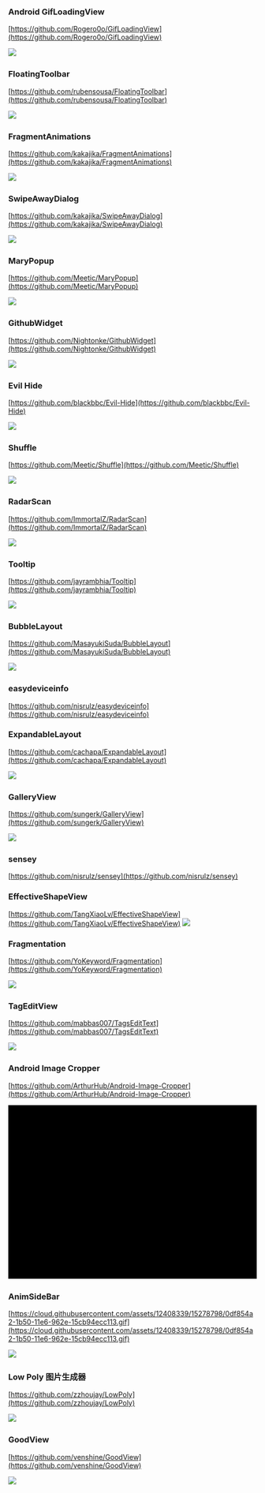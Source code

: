 

### Android GifLoadingView ###


[https://github.com/Rogero0o/GifLoadingView](https://github.com/Rogero0o/GifLoadingView)

![](https://camo.githubusercontent.com/f9bbba0797b820f7b62cda1b7d01bebd6756fdcd/687474703a2f2f7777332e73696e61696d672e636e2f736d616c6c2f61363935616364656777316633646579746236343867323034733034787771652e676966)

### FloatingToolbar ###

[https://github.com/rubensousa/FloatingToolbar](https://github.com/rubensousa/FloatingToolbar)

![](https://github.com/rubensousa/FloatingToolbar/raw/master/screenshots/demo.gif)

### FragmentAnimations ###

[https://github.com/kakajika/FragmentAnimations](https://github.com/kakajika/FragmentAnimations)

![](https://raw.githubusercontent.com/wiki/kakajika/FragmentAnimations/images/move.gif)


### SwipeAwayDialog ###

[https://github.com/kakajika/SwipeAwayDialog](https://github.com/kakajika/SwipeAwayDialog)

![](https://raw.githubusercontent.com/wiki/kakajika/SwipeAwayDialog/images/octocats.gif)


### MaryPopup ###

[https://github.com/Meetic/MaryPopup](https://github.com/Meetic/MaryPopup)

![](https://github.com/Meetic/MaryPopup/raw/master/media/center.gif)

### GithubWidget ###


[https://github.com/Nightonke/GithubWidget](https://github.com/Nightonke/GithubWidget)

![](https://github.com/Nightonke/GithubWidget/raw/master/Pic/style_3.png?raw=true)

### Evil Hide ###

[https://github.com/blackbbc/Evil-Hide](https://github.com/blackbbc/Evil-Hide)

![](https://github.com/blackbbc/Evil-Hide/raw/master/demo.gif)

### Shuffle ###

[https://github.com/Meetic/Shuffle](https://github.com/Meetic/Shuffle)

![](https://github.com/Meetic/Shuffle/raw/master/media/inline.gif)


### RadarScan ###

[https://github.com/ImmortalZ/RadarScan](https://github.com/ImmortalZ/RadarScan)

![](https://camo.githubusercontent.com/2f6c44577df8f8e11cf0e6c11d258abc1ece6960/687474703a2f2f696d672e626c6f672e6373646e2e6e65742f3230313630353035303031383034373633)


### Tooltip ###


[https://github.com/jayrambhia/Tooltip](https://github.com/jayrambhia/Tooltip)

![](https://raw.githubusercontent.com/jayrambhia/Tooltip/master/art/demo.gif)

### BubbleLayout ###

[https://github.com/MasayukiSuda/BubbleLayout](https://github.com/MasayukiSuda/BubbleLayout)

![](https://github.com/MasayukiSuda/BubbleLayout/raw/master/art/all.gif)



### easydeviceinfo ###

[https://github.com/nisrulz/easydeviceinfo](https://github.com/nisrulz/easydeviceinfo)

### ExpandableLayout ###
[https://github.com/cachapa/ExpandableLayout](https://github.com/cachapa/ExpandableLayout)

![](https://github.com/cachapa/ExpandableLayout/raw/master/images/expandable_fill.gif)

### GalleryView ###

[https://github.com/sungerk/GalleryView](https://github.com/sungerk/GalleryView)

![](https://camo.githubusercontent.com/806b11cf4dcdd87db1fe606081bf6a20c3b5dfb1/687474703a2f2f696d672e796f75747562652e636f6d2f76692f7a494c676f616879666a772f302e6a7067)

### sensey ###

[https://github.com/nisrulz/sensey](https://github.com/nisrulz/sensey)


### EffectiveShapeView ###

[https://github.com/TangXiaoLv/EffectiveShapeView](https://github.com/TangXiaoLv/EffectiveShapeView)
![](https://raw.githubusercontent.com/TangXiaoLv/EffectiveShapeView/master/png/first.jpg)



### Fragmentation ###


[https://github.com/YoKeyword/Fragmentation](https://github.com/YoKeyword/Fragmentation)

![](https://github.com/YoKeyword/Fragmentation/raw/master/gif/demo.gif)



### TagEditView ###

[https://github.com/mabbas007/TagsEditText](https://github.com/mabbas007/TagsEditText)

![](https://camo.githubusercontent.com/3a26ca3308d07d4040d9b6bea3dd65b0cc605516/687474703a2f2f692e696d6775722e636f6d2f5a4a596c734e4c2e706e673f33)


### Android Image Cropper ###


[https://github.com/ArthurHub/Android-Image-Cropper](https://github.com/ArthurHub/Android-Image-Cropper)

![](https://github.com/ArthurHub/Android-Image-Cropper/raw/master/art/demo.gif?raw=true)

### AnimSideBar ###


[https://cloud.githubusercontent.com/assets/12408339/15278798/0df854a2-1b50-11e6-962e-15cb94ecc113.gif](https://cloud.githubusercontent.com/assets/12408339/15278798/0df854a2-1b50-11e6-962e-15cb94ecc113.gif)

![](https://cloud.githubusercontent.com/assets/12408339/15278798/0df854a2-1b50-11e6-962e-15cb94ecc113.gif)


### Low Poly 图片生成器 ###


[https://github.com/zzhoujay/LowPoly](https://github.com/zzhoujay/LowPoly)

![](https://github.com/zzhoujay/LowPoly/raw/master/img/image.png)

### GoodView ### 


[https://github.com/venshine/GoodView](https://github.com/venshine/GoodView)

![](https://github.com/venshine/GoodView/raw/master/screenshot/screenshot.gif)



